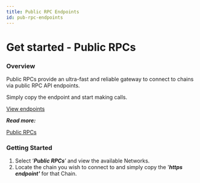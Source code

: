 ```yaml
---
title: Public RPC Endpoints
id: pub-rpc-endpoints
---
```


# Get started - Public RPCs

### Overview

Public RPCs provide an ultra-fast and reliable gateway to connect to chains via public RPC API endpoints.

Simply copy the endpoint and start making calls.

[View endpoints](https://www.ankr.com/rpc/)

_**Read more:**_

[Public RPCs](/build-blockchain/overview/#public-plan)


### Getting Started

1. Select ‘_**Public RPCs**_’ and view the available Networks. 
2. Locate the chain you wish to connect to and simply copy the '_**https endpoint'**_ for that Chain.


